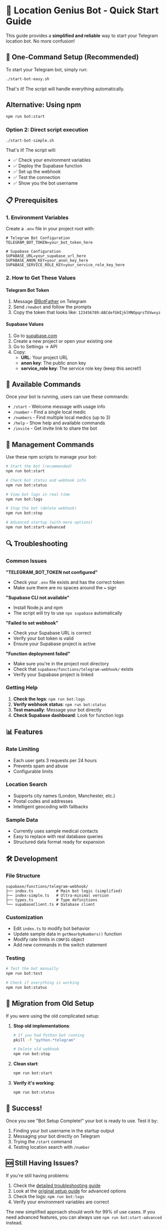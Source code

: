 # 🤖 Location Genius Bot - Quick Start Guide

This guide provides a **simplified and reliable** way to start your Telegram location bot. No more confusion!

## 🚀 One-Command Setup (Recommended)

To start your Telegram bot, simply run:

```bash
./start-bot-easy.sh
```

That's it! The script will handle everything automatically.

## Alternative: Using npm
```bash
npm run bot:start
```

### Option 2: Direct script execution
```bash
./start-bot-simple.sh
```

That's it! The script will:
- ✅ Check your environment variables
- ✅ Deploy the Supabase function
- ✅ Set up the webhook
- ✅ Test the connection
- ✅ Show you the bot username

## 📋 Prerequisites

### 1. Environment Variables
Create a `.env` file in your project root with:

```env
# Telegram Bot Configuration
TELEGRAM_BOT_TOKEN=your_bot_token_here

# Supabase Configuration  
SUPABASE_URL=your_supabase_url_here
SUPABASE_ANON_KEY=your_anon_key_here
SUPABASE_SERVICE_ROLE_KEY=your_service_role_key_here
```

### 2. How to Get These Values

#### Telegram Bot Token
1. Message [@BotFather](https://t.me/BotFather) on Telegram
2. Send `/newbot` and follow the prompts
3. Copy the token that looks like: `123456789:ABCdefGHIjklMNOpqrsTUVwxyz`

#### Supabase Values
1. Go to [supabase.com](https://supabase.com)
2. Create a new project or open your existing one
3. Go to Settings → API
4. Copy:
   - **URL**: Your project URL
   - **anon key**: The public anon key
   - **service_role key**: The service role key (keep this secret!)

## 🎯 Available Commands

Once your bot is running, users can use these commands:

- `/start` - Welcome message with usage info
- `/number` - Find a single local medic
- `/numbers` - Find multiple local medics (up to 3)
- `/help` - Show help and available commands
- `/invite` - Get invite link to share the bot

## 🔧 Management Commands

Use these npm scripts to manage your bot:

```bash
# Start the bot (recommended)
npm run bot:start

# Check bot status and webhook info
npm run bot:status

# View bot logs in real-time
npm run bot:logs

# Stop the bot (delete webhook)
npm run bot:stop

# Advanced startup (with more options)
npm run bot:start-advanced
```

## 🔍 Troubleshooting

### Common Issues

**"TELEGRAM_BOT_TOKEN not configured"**
- Check your `.env` file exists and has the correct token
- Make sure there are no spaces around the `=` sign

**"Supabase CLI not available"**
- Install Node.js and npm
- The script will try to use `npx supabase` automatically

**"Failed to set webhook"**
- Check your Supabase URL is correct
- Verify your bot token is valid
- Ensure your Supabase project is active

**"Function deployment failed"**
- Make sure you're in the project root directory
- Check that `supabase/functions/telegram-webhook/` exists
- Verify your Supabase project is linked

### Getting Help

1. **Check the logs**: `npm run bot:logs`
2. **Verify webhook status**: `npm run bot:status`
3. **Test manually**: Message your bot directly
4. **Check Supabase dashboard**: Look for function logs

## 📊 Features

### Rate Limiting
- Each user gets 3 requests per 24 hours
- Prevents spam and abuse
- Configurable limits

### Location Search
- Supports city names (London, Manchester, etc.)
- Postal codes and addresses
- Intelligent geocoding with fallbacks

### Sample Data
- Currently uses sample medical contacts
- Easy to replace with real database queries
- Structured data format ready for expansion

## 🛠️ Development

### File Structure
```
supabase/functions/telegram-webhook/
├── index.ts          # Main bot logic (simplified)
├── index-simple.ts   # Ultra-minimal version
├── types.ts          # Type definitions
└── supabaseClient.ts # Database client
```

### Customization
- Edit `index.ts` to modify bot behavior
- Update sample data in `getNearbyNumbers()` function
- Modify rate limits in `CONFIG` object
- Add new commands in the switch statement

### Testing
```bash
# Test the bot manually
npm run bot:test

# Check if everything is working
npm run bot:status
```

## 🔄 Migration from Old Setup

If you were using the old complicated setup:

1. **Stop old implementations**:
   ```bash
   # If you had Python bot running
   pkill -f "python.*telegram"
   
   # Delete old webhook
   npm run bot:stop
   ```

2. **Clean start**:
   ```bash
   npm run bot:start
   ```

3. **Verify it's working**:
   ```bash
   npm run bot:status
   ```

## 🎉 Success!

Once you see "Bot Setup Complete!" your bot is ready to use. Test it by:

1. Finding your bot username in the startup output
2. Messaging your bot directly on Telegram
3. Trying the `/start` command
4. Testing location search with `/number`

## 🆘 Still Having Issues?

If you're still having problems:

1. Check the [detailed troubleshooting guide](./BOT_TROUBLESHOOTING.md)
2. Look at the [original setup guide](./BOT_SETUP_GUIDE.md) for advanced options
3. Check the logs: `npm run bot:logs`
4. Verify your environment variables are correct

The new simplified approach should work for 99% of use cases. If you need advanced features, you can always use `npm run bot:start-advanced` instead.
